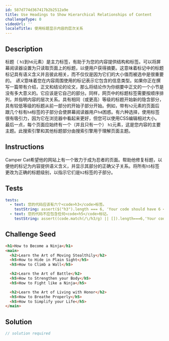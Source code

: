 ```yaml
---
id: 587d774d367417b2b2512a9e
title: Use Headings to Show Hierarchical Relationships of Content
challengeType: 0
videoUrl: ''
localeTitle: 使用标题显示内容的层次关系
---
```


## Description
<section id="description">标题（ <code>h1</code>到<code>h6</code>元素）是主力标签，有助于为您的内容提供结构和标签。可以将屏幕阅读器设置为只读取页面上的标题，以便用户获得摘要。这意味着标记中的标题标记具有语义含义并且彼此相关，而不仅仅是因为它们的大小值而被选中是很重要的。 <em>语义</em>意味着您在内容周围使用的标记表示它包含的信息类型。如果你正在撰写一篇带有介绍，正文和结论的论文，那么将结论作为你纲要中正文的一个小节是没有多大意义的。它应该是它自己的部分。同样，网页中的标题标签需要按顺序排列，并指明内容的层次关系。具有相同（或更高）等级的标题开始新的隐含部分，具有较低等级的标题从前一部分的开始子部分开始。例如，带有<code>h2</code>元素的页面后跟几个标有<code>h4</code>标签的子部分会使屏幕阅读器用户<code>h4</code>困惑。有六种选择，使用标签很有吸引力，因为它在浏览器中看起来更好，但您可以使用CSS编辑相对大小。最后一点，每个页面应始终有一个（并且只有一个） <code>h1</code>元素，这是您内容的主要主题。此搜索引擎和其他标题部分由搜索引擎用于理解页面主题。 </section>

## Instructions
<section id="instructions"> Camper Cat希望他的网站上有一个致力于成为忍者的页面。帮助他修复标题，以便他的标记为内容提供语义含义，并显示其部分的正确父子关系。将所有<code>h5</code>标签更改为正确的标题级别，以指示它们是<code>h2</code>标签的子部分。 </section>

## Tests
<section id='tests'>

```yml
tests:
  - text: 您的代码应该有六个<code>h3</code>标签。
    testString: assert($("h3").length === 6, 'Your code should have 6 <code>h3</code> tags.');
  - text: 您的代码不应包含任何<code>h5</code>标记。
    testString: assert((code.match(/\/h3/g) || []).length===6,'Your code should have 6 <code>h3</code> closing tags.');

```

</section>

## Challenge Seed
<section id='challengeSeed'>

<div id='html-seed'>

```html
<h1>How to Become a Ninja</h1>
<main>
  <h2>Learn the Art of Moving Stealthily</h2>
  <h5>How to Hide in Plain Sight</h5>
  <h5>How to Climb a Wall</h5>

  <h2>Learn the Art of Battle</h2>
  <h5>How to Strengthen your Body</h5>
  <h5>How to Fight like a Ninja</h5>

  <h2>Learn the Art of Living with Honor</h2>
  <h5>How to Breathe Properly</h5>
  <h5>How to Simplify your Life</h5>
</main>

```

</div>



</section>

## Solution
<section id='solution'>

```js
// solution required
```
</section>
